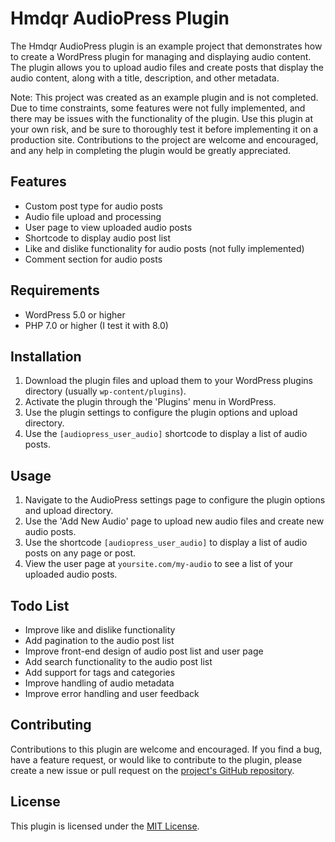 # Hmdqr AudioPress Plugin

The Hmdqr AudioPress plugin is an example project that demonstrates how to create a WordPress plugin for managing and displaying audio content. The plugin allows you to upload audio files and create posts that display the audio content, along with a title, description, and other metadata.

Note: This project was created as an example plugin and is not completed. Due to time constraints, some features were not fully implemented, and there may be issues with the functionality of the plugin. Use this plugin at your own risk, and be sure to thoroughly test it before implementing it on a production site. Contributions to the project are welcome and encouraged, and any help in completing the plugin would be greatly appreciated.

## Features

* Custom post type for audio posts
* Audio file upload and processing
* User page to view uploaded audio posts
* Shortcode to display audio post list
* Like and dislike functionality for audio posts (not fully implemented)
* Comment section for audio posts

## Requirements

* WordPress 5.0 or higher
* PHP 7.0 or higher (I test it with 8.0)

## Installation

1. Download the plugin files and upload them to your WordPress plugins directory (usually `wp-content/plugins`).
2. Activate the plugin through the 'Plugins' menu in WordPress.
3. Use the plugin settings to configure the plugin options and upload directory.
4. Use the `[audiopress_user_audio]` shortcode to display a list of audio posts.

## Usage

1. Navigate to the AudioPress settings page to configure the plugin options and upload directory.
2. Use the 'Add New Audio' page to upload new audio files and create new audio posts.
3. Use the shortcode `[audiopress_user_audio]` to display a list of audio posts on any page or post.
4. View the user page at `yoursite.com/my-audio` to see a list of your uploaded audio posts.

## Todo List

* Improve like and dislike functionality
* Add pagination to the audio post list
* Improve front-end design of audio post list and user page
* Add search functionality to the audio post list
* Add support for tags and categories
* Improve handling of audio metadata
* Improve error handling and user feedback

## Contributing

Contributions to this plugin are welcome and encouraged. If you find a bug, have a feature request, or would like to contribute to the plugin, please create a new issue or pull request on the [project's GitHub repository](https://github.com/hmdqr/hmdqr-audiopress-plugin).

## License

This plugin is licensed under the [MIT License](LICENSE).
